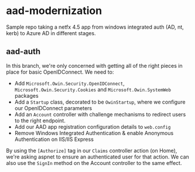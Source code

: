 # aad-modernization

Sample repo taking a netfx 4.5 app from windows integrated auth (AD, nt, kerb) to Azure AD in different stages.

## aad-auth
In this branch, we're only concerned with getting all of the right pieces in place for basic OpenIDConnect. We need to:
- Add `Microsoft.Owin.Security.OpenIDConnect`, `Microsoft.Owin.Security.Cookies` and `Microsoft.Owin.SystemWeb` packages
- Add a `Startup` class, decorated to be `OwinStartup`, where we configure our OpenIDConnect parameters
- Add an `Account` controller with challenge mechanisms to redirect users to the right endpoint.
- Add our AAD app registration configuration details to `web.config`
- Remove Windows Integrated Authentication &amp; enable Anonymous Authentication on IIS/IIS Express

By using the `[Authorize]` tag in our `Claims` controller action (on Home), we're asking aspnet to ensure an authenticated user for that action. We can also use the `SignIn` method on the Account controller to the same effect. 